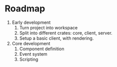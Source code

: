 # Roadmap


1. Early development
    1. Turn project into workspace
    2. Split into different crates: core, client, server.
    3. Setup a basic client, with rendering.
2. Core development
    1. Component definition
    2. Event system
    3. Scripting